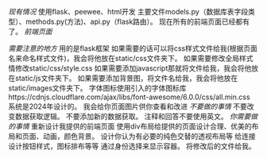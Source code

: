 *现有情况*
使用flask、peewee、html开发
主要文件models.py（数据库表字段类型）、methods.py(方法)、api.py（flask路由）。
现在所有的前端页面已经都有了。
*前端页面*



*需要注意的地方*
用的是flask框架
如果需要的话可以将css样式文件给我(根据页面名来命名样式文件)，我会将他放在static/css文件夹下。
如果需要修改全局样式情修改static/css/style.css
如果需要添加javascript那就将文件给我，我会将他放在static/js文件夹下。
如果需要添加背景图，将文件名给我，我会将他放在static/images文件夹下。
字体图标使用引入的字体图标库https://cdnjs.cloudflare.com/ajax/libs/font-awesome/6.0.0/css/all.min.css
系统是2024年设计的。
我会给你页面图片供你查看和改进
*不要做的事情*
不要改变数据获取逻辑。
不要添加新的数据获取。
注释和回答不要使用英文。
*你需要做的事情*
重新设计我提供的前端页面
使用div布局给提供的页面设计合理、优美的布局和页面、动画，颜色背景。
设计你认为有必要的纯色交替的透视布局等
给连接设计按钮样式，图标排布等等
通过身份选择来显示容器。
将修改后的文件给我。